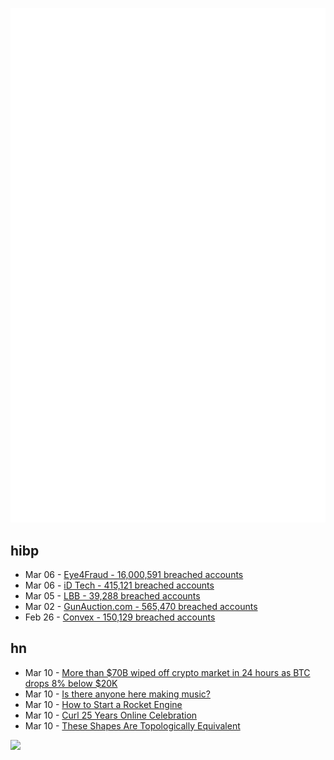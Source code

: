 ![Metrics](https://raw.githubusercontent.com/phixion/phixion/master/metrics.svg)

## hibp

<!--
for https://github.com/phixion/phixion/blob/main/.github/workflows/feeds.yml
-->
<!--START_SECTION:haveibeenpwnd-->
- Mar 06 - [Eye4Fraud - 16,000,591 breached accounts](https://haveibeenpwned.com/PwnedWebsites#Eye4Fraud)
- Mar 06 - [iD Tech - 415,121 breached accounts](https://haveibeenpwned.com/PwnedWebsites#iDTech)
- Mar 05 - [LBB - 39,288 breached accounts](https://haveibeenpwned.com/PwnedWebsites#LBB)
- Mar 02 - [GunAuction.com - 565,470 breached accounts](https://haveibeenpwned.com/PwnedWebsites#GunAuction)
- Feb 26 - [Convex - 150,129 breached accounts](https://haveibeenpwned.com/PwnedWebsites#Convex)
<!--END_SECTION:haveibeenpwnd-->

## hn

<!--
for https://github.com/phixion/phixion/blob/main/.github/workflows/feeds.yml
-->
<!--START_SECTION:hn-->
- Mar 10 - [More than $70B wiped off crypto market in 24 hours as BTC drops 8% below $20K](https://www.cnbc.com/2023/03/10/bitcoin-falls-below-20000-63-billion-wiped-off-cryptocurrency-market.html)
- Mar 10 - [Is there anyone here making music?](https://news.ycombinator.com/item?id=35092674)
- Mar 10 - [How to Start a Rocket Engine](https://everydayastronaut.com/how-to-start-a-rocket-engine/)
- Mar 10 - [Curl 25 Years Online Celebration](https://daniel.haxx.se/blog/2023/03/10/curl-25-years-online-celebration/)
- Mar 10 - [These Shapes Are Topologically Equivalent](https://twitter.com/finmoorhouse/status/1633903047934918656)
<!--END_SECTION:hn-->

<!--
for https://yhype.me
-->
![](https://hit.yhype.me/github/profile?user_id=13013670)
